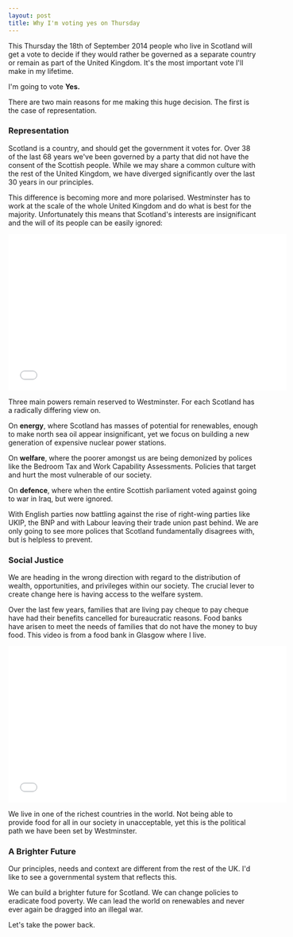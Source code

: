 ```yaml
---
layout: post
title: Why I'm voting yes on Thursday
---
```


This Thursday the 18th of September 2014 people who live in Scotland will get a vote to decide if they would rather be governed as a separate country or remain as part of the United Kingdom. It's the most important vote I'll make in my lifetime.

I'm going to vote __Yes.__

There are two main reasons for me making this huge decision. The first is the case of representation.

### Representation

Scotland is a country, and should get the government it votes for. Over 38 of the last 68 years we've been governed by a party that did not have the consent of the Scottish people. While we may share a common culture with the rest of the United Kingdom, we have diverged significantly over the last 30 years in our principles.

This difference is becoming more and more polarised. Westminster has to work at the scale of the whole United Kingdom and do what is best for the majority. Unfortunately this means that Scotland's interests are insignificant and the will of its people can be easily ignored:

<iframe width="560" height="315" src="//www.youtube.com/embed/NthEdcoQ_Hs" frameborder="0" allowfullscreen></iframe>

Three main powers remain reserved to Westminster. For each Scotland has a radically differing view on. 

On __energy__, where Scotland has masses of potential for renewables, enough to make north sea oil appear insignificant, yet we focus on building a new generation of expensive nuclear power stations.

On __welfare__, where the poorer amongst us are being demonized by polices like the Bedroom Tax and Work Capability Assessments. Policies that target and hurt the most vulnerable of our society.

On __defence__, where when the entire Scottish parliament voted against going to war in Iraq, but were ignored.

With English parties now battling against the rise of right-wing parties like UKIP, the BNP and with Labour leaving their trade union past behind. We are only going to see more polices that Scotland fundamentally disagrees with, but is helpless to prevent.

### Social Justice

We are heading in the wrong direction with regard to the distribution of wealth, opportunities, and privileges within our society. The crucial lever to create change here is having access to the welfare system.

Over the last few years, families that are living pay cheque to pay cheque have had their benefits cancelled for bureaucratic reasons. Food banks have arisen to meet the needs of families that do not have the money to buy food. This video is from a food bank in Glasgow where I live.

<iframe width="560" height="315" src="//www.youtube.com/embed/gXexkSFW3xM" frameborder="0" allowfullscreen></iframe>

We live in one of the richest countries in the world. Not being able to provide food for all in our society in unacceptable, yet this is the political path we have been set by Westminster.

### A Brighter Future

Our principles, needs and context are different from the rest of the UK. I'd like to see a governmental system that reflects this. 

We can build a brighter future for Scotland. We can change policies to eradicate food poverty. We can lead the world on renewables and never ever again be dragged into an illegal war.

Let's take the power back.